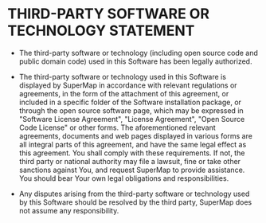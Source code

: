 # THIRD-PARTY SOFTWARE OR TECHNOLOGY STATEMENT

- The third-party software or technology (including open source code and public domain code) used in this Software has been legally authorized.

- The third-party software or technology used in this Software is displayed by SuperMap in accordance with relevant regulations or agreements, in the form of the attachment of this agreement, or included in a specific folder of the Software installation package, or through the open source software page, which may be expressed in "Software License Agreement", "License Agreement", "Open Source Code License" or other forms. The aforementioned relevant agreements, documents and web pages displayed in various forms are all integral parts of this agreement, and have the same legal effect as this agreement. You shall comply with these requirements. If not, the third party or national authority may file a lawsuit, fine or take other sanctions against You, and request SuperMap to provide assistance. You should bear Your own legal obligations and responsibilities.

- Any disputes arising from the third-party software or technology used by this Software should be resolved by the third party, SuperMap does not assume any responsibility.
